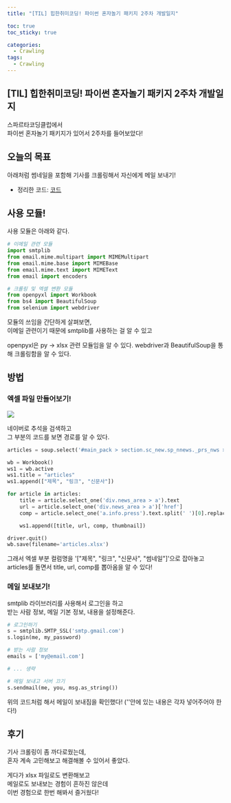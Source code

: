 ```yaml
---
title: "[TIL] 힙한취미코딩! 파이썬 혼자놀기 패키지 2주차 개발일지"

toc: true
toc_sticky: true

categories:
  - Crawling
tags:
  - Crawling
---
```


## [TIL] 힙한취미코딩! 파이썬 혼자놀기 패키지 2주차 개발일지

스파르타코딩클럽에서  
파이썬 혼자놀기 패키지가 있어서 2주차를 들어보았다! 

## 오늘의 목표

아래처럼 썸네일을 포함해 
기사를 크롤링해서 자신에게 메일 보내기!

- 정리한 코드: [코드](https://github.com/h3yon/Crawling-TEST/commit/8c01f5f86e3a491f3f7395c9b8537b89cf0358a0)

## 사용 모듈!

사용 모듈은 아래와 같다.

```py
# 이메일 관련 모듈
import smtplib
from email.mime.multipart import MIMEMultipart
from email.mime.base import MIMEBase
from email.mime.text import MIMEText
from email import encoders

# 크롤링 및 엑셀 변환 모듈
from openpyxl import Workbook
from bs4 import BeautifulSoup
from selenium import webdriver
```

모듈의 쓰임을 간단하게 살펴보면,  
이메일 관련이기 때문에 smtplib를 사용하는 걸 알 수 있고   

openpyxl은 py -> xlsx 관련 모듈임을 알 수 있다.
webdriver과 BeautifulSoup을 통해 크롤링함을 알 수 있다.

## 방법

### 엑셀 파일 만들어보기!

<img src="https://user-images.githubusercontent.com/46602874/135744342-3d75a703-2063-4d05-b718-b7274405184f.png">

네이버로 추석을 검색하고  
그 부분의 코드를 보면 경로를 알 수 있다.

```py
articles = soup.select('#main_pack > section.sc_new.sp_nnews._prs_nws > div > div.group_news > ul > li')

wb = Workbook()
ws1 = wb.active
ws1.title = "articles"
ws1.append(["제목", "링크", "신문사"])

for article in articles:
    title = article.select_one('div.news_area > a').text
    url = article.select_one('div.news_area > a')['href']
    comp = article.select_one('a.info.press').text.split(' ')[0].replace('언론사', '')

    ws1.append([title, url, comp, thumbnail])

driver.quit()
wb.save(filename='articles.xlsx')
```

그래서 엑셀 부분 컬럼명을 '["제목", "링크", "신문사", "썸네일"]'으로 잡아놓고  
articles를 돌면서 title, url, comp를 뽑아옴을 알 수 있다!

### 메일 보내보기!

smtplib 라이브러리를 사용해서 로그인을 하고  
받는 사람 정보, 메일 기본 정보, 내용을 설정해준다.

```py
# 로그인하기
s = smtplib.SMTP_SSL('smtp.gmail.com')
s.login(me, my_password)

# 받는 사람 정보
emails = ['my@email.com']

# ... 생략

# 메일 보내고 서버 끄기
s.sendmail(me, you, msg.as_string())
```

위의 코드처럼 해서 메일이 보내짐을 확인했다!
(''안에 있는 내용은 각자 넣어주어야 한다!)

## 후기

기사 크롤링이 좀 까다로웠는데,  
혼자 계속 고민해보고 해결해볼 수 있어서 좋았다.  

게다가 xlsx 파일로도 변환해보고  
메일로도 보내보는 경험이 흔하진 않은데  
이번 경험으로 한번 해봐서 즐거웠다!